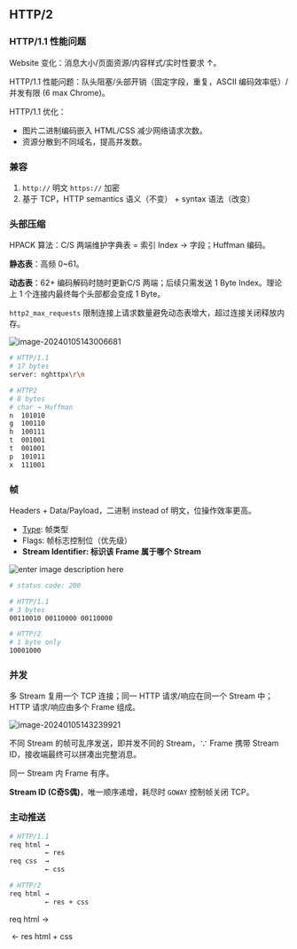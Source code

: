 ## HTTP/2

### HTTP/1.1 性能问题

Website 变化：消息大小/页面资源/内容样式/实时性要求 ↑。

HTTP/1.1 性能问题：队头阻塞/头部开销（固定字段，重复，ASCII 编码效率低）/并发有限 (6 max Chrome)。

HTTP/1.1 优化：

- 图片二进制编码嵌入 HTML/CSS 减少网络请求次数。
- 资源分散到不同域名，提高并发数。

### 兼容

1. `http://` 明文 `https://` 加密
2. 基于 TCP，HTTP semantics 语义（不变） + syntax 语法（改变）

### 头部压缩

HPACK 算法：C/S 两端维护字典表 = 索引 Index → 字段；Huffman 编码。

**静态表**：高频 0~61。

**动态表**：62+ 编码解码时随时更新C/S 两端；后续只需发送 1 Byte Index。理论上 1 个连接内最终每个头部都会变成 1 Byte。

`http2_max_requests` 限制连接上请求数量避免动态表增大，超过连接关闭释放内存。

![image-20240105143006681](https://cdn.xiaolincoding.com//picgo/image-20240105143006681.png)

```bash
# HTTP/1.1
# 17 bytes
server: nghttpx\r\n   

# HTTP2
# 8 bytes
# char → Huffman
n  101010
g  100110
h  100111
t  001001
t  001001
p  101011
x  111001
```

### 帧

Headers + Data/Payload，二进制 instead of 明文，位操作效率更高。

- [Type](https://webconcepts.info/concepts/http2-frame-type/): 帧类型
- Flags: 帧标志控制位（优先级）
- **Stream Identifier: 标识该 Frame 属于哪个 Stream**

![enter image description here](https://i.sstatic.net/qwyOZ.png)

```bash
# status code: 200 

# HTTP/1.1
# 3 bytes
00110010 00110000 00110000 

# HTTP/2
# 1 byte only
10001000
```

### 并发

多 Stream 复用一个 TCP 连接；同一 HTTP 请求/响应在同一个 Stream 中；HTTP 请求/响应由多个 Frame 组成。

![image-20240105143239921](https://cdn.xiaolincoding.com//picgo/image-20240105143239921.png)

不同 Stream 的帧可乱序发送，即并发不同的 Stream，∵ Frame 携带 Stream ID，接收端最终可以拼凑出完整消息。

同一 Stream 内 Frame 有序。

**Stream ID (C奇S偶)**，唯一顺序递增，耗尽时 `GOWAY` 控制帧关闭 TCP。

### 主动推送

```bash
# HTTP/1.1
req html →
         ← res
req css  →
         ← css

# HTTP/2
req html →
         ← res + css 
```



req html →

​         ← res html + css 